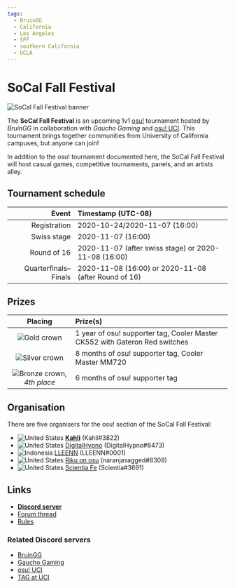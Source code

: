 ```yaml
---
tags:
  - BruinGG
  - California
  - Los Angeles
  - SFF
  - southern California
  - UCLA
---
```


# SoCal Fall Festival

![SoCal Fall Festival banner](img/banner.jpg)

The **SoCal Fall Festival** is an upcoming 1v1 [osu!](/wiki/Game_mode/osu!) tournament hosted by *BruinGG*<!-- TODO: link --> in collaboration with *Gaucho Gaming*<!-- TODO: link --> and [osu! UCI](/wiki/Organisations/osu!_UCI). This tournament brings together communities from University of California campuses, but anyone can join!

In addition to the osu! tournament documented here, the SoCal Fall Festival will host casual games, competitive tournaments, panels, and an artists alley.

## Tournament schedule

| Event | Timestamp (UTC-08) |
| --: | :-- |
| Registration | 2020-10-24/2020-11-07 (16:00) |
| Swiss stage | 2020-11-07 (16:00) |
| Round of 16 | 2020-11-07 (after swiss stage) or 2020-11-08 (16:00) |
| Quarterfinals–Finals | 2020-11-08 (16:00) or 2020-11-08 (after Round of 16) |

## Prizes

| Placing | Prize(s) |
| :-: | :-- |
| ![Gold crown](/wiki/shared/crown-gold.png "1st place") | 1 year of osu! supporter tag, Cooler Master CK552 with Gateron Red switches |
| ![Silver crown](/wiki/shared/crown-silver.png "2nd place") | 8 months of osu! supporter tag, Cooler Master MM720 |
| ![Bronze crown](/wiki/shared/crown-bronze.png "3rd place"), *4th place* | 6 months of osu! supporter tag |

## Organisation

There are five organisers for the osu! section of the SoCal Fall Festival:

- ![][flag_US] **[Kahli](https://osu.ppy.sh/users/8926244)** (Kahli#3822)
- ![][flag_US] [DigitalHypno](https://osu.ppy.sh/users/4384207) (DigitalHypno#6473)
- ![][flag_ID] [LLEENN](https://osu.ppy.sh/users/2427901) (LLEENN#0001)
- ![][flag_US] [Riku on osu](https://osu.ppy.sh/users/3071659) (naranjasagged#8308)
- ![][flag_US] [Scientia Fe](https://osu.ppy.sh/users/7872968) (Scientia#3691)

## Links

- **[Discord server](https://discord.gg/au7qpnk)**
- [Forum thread](https://osu.ppy.sh/community/forums/topics/1168265)
- [Rules](https://docs.google.com/document/d/1HX3zr4dU8NlimMubDSiRFn8vP3DusvgVgG1WYiKGqmQ/edit?usp=sharing)

### Related Discord servers

- [BruinGG](https://discord.gg/bkxNBay)
- [Gaucho Gaming](https://discord.gg/GauchoGaming)
- [osu! UCI](https://discord.gg/qbZddFV)
- [TAG at UCI](https://discord.gg/qKqCZXQ)

[flag_ID]: /wiki/shared/flag/ID.gif "Indonesia"
[flag_US]: /wiki/shared/flag/US.gif "United States"
